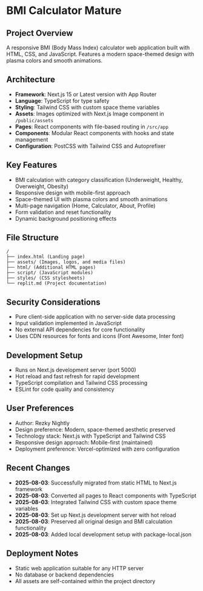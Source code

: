 # BMI Calculator Mature

## Project Overview
A responsive BMI (Body Mass Index) calculator web application built with HTML, CSS, and JavaScript. Features a modern space-themed design with plasma colors and smooth animations.

## Architecture
- **Framework**: Next.js 15 or Latest version with App Router
- **Language**: TypeScript for type safety
- **Styling**: Tailwind CSS with custom space theme variables
- **Assets**: Images optimized with Next.js Image component in `/public/assets`
- **Pages**: React components with file-based routing in `/src/app`
- **Components**: Modular React components with hooks and state management
- **Configuration**: PostCSS with Tailwind CSS and Autoprefixer

## Key Features
- BMI calculation with category classification (Underweight, Healthy, Overweight, Obesity)
- Responsive design with mobile-first approach
- Space-themed UI with plasma colors and smooth animations
- Multi-page navigation (Home, Calculator, About, Profile)
- Form validation and reset functionality
- Dynamic background positioning effects

## File Structure
```
/
├── index.html (Landing page)
├── assets/ (Images, logos, and media files)
├── html/ (Additional HTML pages)
├── script/ (JavaScript modules)
├── styles/ (CSS stylesheets)
└── replit.md (Project documentation)
```

## Security Considerations
- Pure client-side application with no server-side data processing
- Input validation implemented in JavaScript
- No external API dependencies for core functionality
- Uses CDN resources for fonts and icons (Font Awesome, Inter font)

## Development Setup
- Runs on Next.js development server (port 5000)
- Hot reload and fast refresh for rapid development
- TypeScript compilation and Tailwind CSS processing
- ESLint for code quality and consistency

## User Preferences
- Author: Rezky Nightly
- Design preference: Modern, space-themed aesthetic preserved
- Technology stack: Next.js with TypeScript and Tailwind CSS
- Responsive design approach: Mobile-first (maintained)
- Deployment preference: Vercel-optimized with zero configuration

## Recent Changes
- **2025-08-03**: Successfully migrated from static HTML to Next.js framework
- **2025-08-03**: Converted all pages to React components with TypeScript
- **2025-08-03**: Integrated Tailwind CSS with custom space theme variables
- **2025-08-03**: Set up Next.js development server with hot reload
- **2025-08-03**: Preserved all original design and BMI calculation functionality
- **2025-08-03**: Added local development setup with package-local.json

## Deployment Notes
- Static web application suitable for any HTTP server
- No database or backend dependencies
- All assets are self-contained within the project directory
